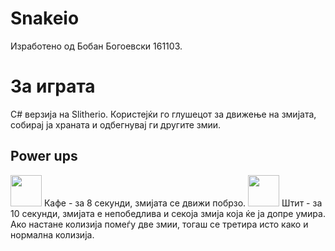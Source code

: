 # Snakeio
Изработено од Бобан Богоевски 161103.

<h1>За играта</h1>
C# верзија на Slitherio. Користејќи го глушецот за движење на змијата, собирај ја храната и одбегнувај ги другите змии. 

<h2>Power ups</h2>
<img src="https://i.imgur.com/qfWeXHC.png" style="width:50px;"> Кафе - за 8 секунди, змијата се движи побрзо.
<img src="https://i.imgur.com/B3piYBp.png" style="width:50px;"> Штит - за 10 секунди, змијата е непобедлива и секоја змија која ќе ја допре умира. Ако настане колизија помеѓу две змии, тогаш се третира исто како и нормална колизија.




